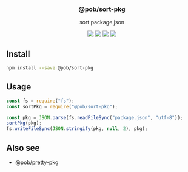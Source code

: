 <h3 align="center">
  @pob/sort-pkg
</h3>

<p align="center">
  sort package.json
</p>

<p align="center">
  <a href="https://npmjs.org/package/@pob/sort-pkg"><img src="https://img.shields.io/npm/v/@pob/sort-pkg.svg?style=flat-square"></a>
  <a href="https://npmjs.org/package/@pob/sort-pkg"><img src="https://img.shields.io/npm/dw/@pob/sort-pkg.svg?style=flat-square"></a>
  <a href="https://npmjs.org/package/@pob/sort-pkg"><img src="https://img.shields.io/node/v/@pob/sort-pkg.svg?style=flat-square"></a>
  <a href="https://npmjs.org/package/@pob/sort-pkg"><img src="https://img.shields.io/npm/types/@pob/sort-pkg.svg?style=flat-square"></a>
</p>

## Install

```bash
npm install --save @pob/sort-pkg
```

## Usage

```js
const fs = require("fs");
const sortPkg = require("@pob/sort-pkg");

const pkg = JSON.parse(fs.readFileSync("package.json", "utf-8"));
sortPkg(pkg);
fs.writeFileSync(JSON.stringify(pkg, null, 2), pkg);
```

## Also see

- [@pob/pretty-pkg](https://npmjs.org/package/@pob/pretty-pkg)
